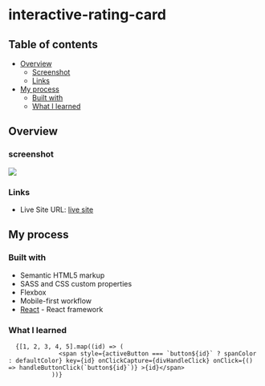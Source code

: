 # interactive-rating-card


## Table of contents

- [Overview](#overview)
  - [Screenshot](#screenshot)
  - [Links](#links)
- [My process](#my-process)
  - [Built with](#built-with)
  - [What I learned](#what-i-learned)

## Overview

### screenshot
![](./screenshot.jpg) 

### Links

- Live Site URL: [live site](https://your-live-site-url.com)

## My process

### Built with

- Semantic HTML5 markup
- SASS and CSS custom properties
- Flexbox
- Mobile-first workflow
- [React](https://vite.dev/) - React framework

### What I learned

```JS
  {[1, 2, 3, 4, 5].map((id) => (
              <span style={activeButton === `button${id}` ? spanColor : defaultColor} key={id} onClickCapture={divHandleClick} onClick={() => handleButtonClick(`button${id}`)} >{id}</span>
            ))}
```



